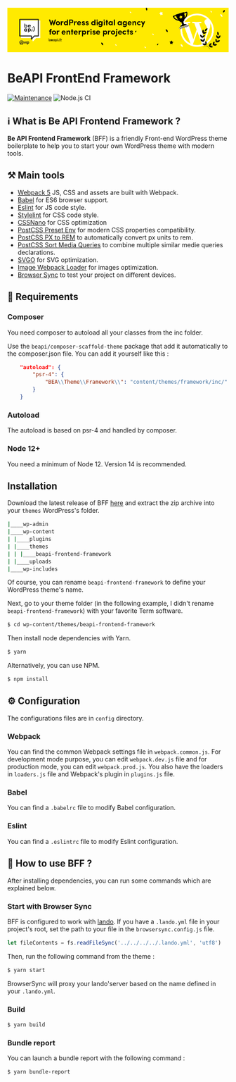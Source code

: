 [![Be API Github Banner](.github/banner-github.png)](https://beapi.fr)

#  BeAPI FrontEnd Framework
[![Maintenance](https://img.shields.io/badge/Maintained%3F-yes-green.svg)](https://GitHub.com/Naereen/StrapDown.js/graphs/commit-activity)
![Node.js CI](https://github.com/BeAPI/beapi-frontend-framework/workflows/Node.js%20CI/badge.svg?branch=master)

## ℹ️ What is Be API Frontend Framework ?

**Be API Frontend Framework** (BFF) is a friendly Front-end WordPress theme boilerplate to help you to start your own WordPress theme with modern tools.

## ⚒️ Main tools
* [Webpack 5](https://webpack.js.org/) JS, CSS and assets are built with Webpack.
* [Babel](https://babeljs.io/) for ES6 browser support.
* [Eslint](https://eslint.org/) for JS code style.
* [Stylelint](https://stylelint.io/) for CSS code style.
* [CSSNano](https://cssnano.co/) for CSS optimization
* [PostCSS Preset Env](https://github.com/csstools/postcss-preset-env) for modern CSS properties compatibility.
* [PostCSS PX to REM](https://github.com/cuth/postcss-pxtorem) to automatically convert px units to rem.
* [PostCSS Sort Media Queries](https://github.com/solversgroup/postcss-sort-media-queries) to combine multiple similar medie queries declarations.
* [SVGO](svgo-loader) for SVG optimization.
* [Image Webpack Loader](image-webpack-loader) for images optimization.
* [Browser Sync](https://browsersync.io/) to test your project on different devices.



## 🔴 Requirements

### Composer
You need composer to autoload all your classes from the inc folder.

Use the `beapi/composer-scaffold-theme` package that add it automatically to the composer.json file.
You can add it yourself like this :

```composer.json
    "autoload": {
        "psr-4": {
            "BEA\\Theme\\Framework\\": "content/themes/framework/inc/"
        }
    }
```

### Autoload
The autoload is based on psr-4 and handled by composer.

### Node 12+

You need a minimum of Node 12. Version 14 is recommended.

## Installation

Download the latest release of BFF [here](https://github.com/BeAPI/beapi-frontend-framework/releases) and extract the zip archive into your `themes` WordPress's folder.

```bash
|____wp-admin
|____wp-content
| |____plugins
| |____themes
| | |____beapi-frontend-framework
| |____uploads
|____wp-includes
```

Of course, you can rename `beapi-frontend-framework` to define your WordPress theme's name.

Next, go to your theme folder (in the following example, I didn't rename `beapi-frontend-framework`) with your favorite Term software.

```bash
$ cd wp-content/themes/beapi-frontend-framework
```

Then install node dependencies with Yarn.
```bash
$ yarn
```
Alternatively, you can use NPM.
```bash
$ npm install
```

## ⚙️ Configuration

The configurations files are in `config` directory.
### Webpack
You can find the common Webpack settings file in `webpack.common.js`. For development mode purpose, you can edit `webpack.dev.js` file and for production mode, you can edit `webpack.prod.js`.
You also have the loaders in `loaders.js` file and Webpack's plugin in `plugins.js` file.

### Babel
You can find a `.babelrc` file to modify Babel configuration.

### Eslint
You can find a `.eslintrc` file to modify Eslint configuration.

## 🚀 How to use BFF ?
After installing dependencies, you can run some commands which are explained below.

### Start with Browser Sync

BFF is configured to work with [lando](https://lando.dev/). If you have a `.lando.yml` file in your project's root, set the path to your file in the `browsersync.config.js` file.

```js
let fileContents = fs.readFileSync('../../../../.lando.yml', 'utf8')
```
Then, run the following command from the theme :


```bash
$ yarn start
```
BrowserSync will proxy your lando'server based on the name defined in your `.lando.yml`.
### Build

```bash
$ yarn build
```

### Bundle report

You can launch a bundle report with the following command :

```bash
$ yarn bundle-report
```